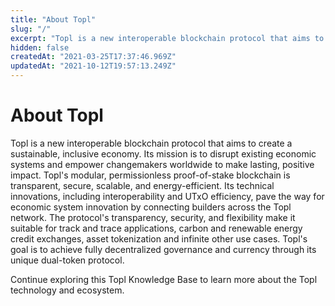 ```yaml
---
title: "About Topl"
slug: "/"
excerpt: "Topl is a new interoperable blockchain protocol that aims to create a sustainable, inclusive economy."
hidden: false
createdAt: "2021-03-25T17:37:46.969Z"
updatedAt: "2021-10-12T19:57:13.249Z"
---
```

# About Topl
Topl is a new interoperable blockchain protocol that aims to create a sustainable, inclusive economy. Its mission is to disrupt existing economic systems and empower changemakers worldwide to make lasting, positive impact. Topl's modular, permissionless proof-of-stake blockchain is transparent, secure, scalable, and energy-efficient. Its technical innovations, including interoperability and UTxO efficiency, pave the way for economic system innovation by connecting builders across the Topl network. The protocol's transparency, security, and flexibility make it suitable for track and trace applications, carbon and renewable energy credit exchanges, asset tokenization and infinite other use cases. Topl's goal is to achieve fully decentralized governance and currency through its unique dual-token protocol. 

Continue exploring this Topl Knowledge Base to learn more about the Topl technology and ecosystem.